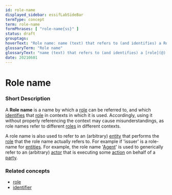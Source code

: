 ```yaml
---
id: role-name
displayed_sidebar: essifLabSideBar
termType: concept
term: role-name
formPhrases: [ "role-name{ss}" ]
status: draft
grouptags:
hoverText: "Role name: name (text) that refers to (and identifies) a Role in a a specific context."
glossaryTerm: "Role name"
glossaryText: "name (text) that refers to (and identifies) a [role](@) in a specific context."
date: 20210601
---
```


# Role name

### Short Description

A **Role name** is a name by which a [role](@) can be referred to, and which [identifies](identifier@) that [role](@) in contexts in which it is used. Accordingly, using it without properly referencing the context may cause misunderstandings, as role names refer to different [roles](@) in different contexts.

A role name is also used to refer to an (arbitrary) [entity](@) that performs the [role](@) that the role name actually refers to. For example if 'issuer' is a role-name for [entities](@). For example, the role name '[Agent](@)' is used to generically refer to an (arbitrary) [actor](@) that is executing some [action](@) on behalf of a [party](@).

### Related concepts

- [role](@)
- [identifier](@)
